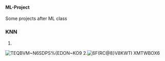 #### ML-Project
Some projects after ML class
### KNN
1.
![TEQBVM~N6SDPS%{EDON~KO9](https://user-images.githubusercontent.com/76483058/132627713-6672b4dc-5c03-4c9b-9123-7e1fdc9dabb7.png)
2.![6F(RC@8}V8KWTI XMTWBOX6](https://user-images.githubusercontent.com/76483058/132627683-68843771-399d-4e20-bbb8-d1875270b4ba.png)


